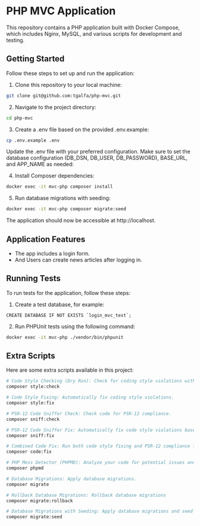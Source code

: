 # PHP MVC Application

This repository contains a PHP application built with Docker Compose, which includes Nginx, MySQL, and various scripts for development and testing.

## Getting Started

Follow these steps to set up and run the application:

1. Clone this repository to your local machine:
```bash
git clone git@github.com:tgalfa/php-mvc.git
```

2. Navigate to the project directory:
```bash
cd php-mvc
```

3. Create a .env file based on the provided .env.example:
```bash
cp .env.example .env
```
Update the .env file with your preferred configuration.
Make sure to set the database configuration (DB_DSN, DB_USER, DB_PASSWORD), BASE_URL, and APP_NAME as needed:

4. Install Composer dependencies:
```bash
docker exec -it mvc-php composer install
```

5. Run database migrations with seeding:
```bash
docker exec -it mvc-php composer migrate:seed
```

The application should now be accessible at http://localhost.

## Application Features

- The app includes a login form.
- And Users can create news articles after logging in.

## Running Tests

To run tests for the application, follow these steps:

1. Create a test database, for example:
```mysql
CREATE DATABASE IF NOT EXISTS `login_mvc_test`;
```

2. Run PHPUnit tests using the following command:
```bash
docker exec -it mvc-php ./vendor/bin/phpunit
```

## Extra Scripts

Here are some extra scripts available in this project:

```bash
# Code Style Checking (Dry Run): Check for coding style violations without making changes.
composer style:check

# Code Style Fixing: Automatically fix coding style violations.
composer style:fix

# PSR-12 Code Sniffer Check: Check code for PSR-12 compliance.
composer sniff:check

# PSR-12 Code Sniffer Fix: Automatically fix code style violations based on PSR-12.
composer sniff:fix

# Combined Code Fix: Run both code style fixing and PSR-12 compliance fixing.
composer code:fix

# PHP Mess Detector (PHPMD): Analyze your code for potential issues and violations based on the ruleset defined in phpmd-ruleset.xml.
composer phpmd

# Database Migrations: Apply database migrations.
composer migrate

# Rollback Database Migrations: Rollback database migrations
composer migrate:rollback

# Database Migrations with Seeding: Apply database migrations and seed the database.
composer migrate:seed
```